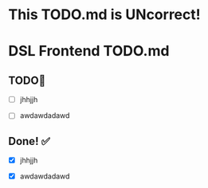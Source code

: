 # This TODO.md is UNcorrect!

# DSL Frontend TODO.md

## TODO📌

- [ ] jhhjjh

<!-- |   TODO📌   | In Progress 🛠️ |    Done ✔️ |
| :--------: | :------------: | ---------: |
| git status |   git status   | git status |
| git status |   git status   | git status |
|  git diff  |    git diff    |   git diff | -->

- [ ] awdawdadawd

## Done! ✅

- [x] jhhjjh

- [x] awdawdadawd
